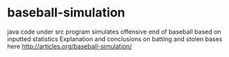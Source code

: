 # baseball-simulation
java code under src
program simulates offensive end of baseball based on inputted statistics
Explanation and conclusions on batting and stolen bases here http://articles.org/baseball-simulation/
